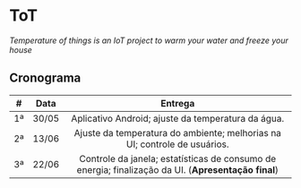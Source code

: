 # ToT
_Temperature of things is an IoT project to warm your water and freeze your house_

## Cronograma

| # | Data | Entrega | 
|:-:|:----:|:-------:| 
|1ª |30/05 | Aplicativo Android; ajuste da temperatura da água.|
|2ª |13/06 | Ajuste da temperatura do ambiente; melhorias na UI; controle de usuários.|
|3ª |22/06 | Controle da janela; estatísticas de consumo de energia; finalização da UI. (__Apresentação final__)|
